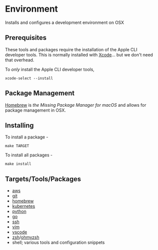 # Environment

Installs and configures a development environment on OSX

## Prerequisites

These tools and packages require the installation of the Apple CLI
developer tools. This is normally installed with
[Xcode](https://developer.apple.com/xcode/)... but we don't need
that overhead.

To *only* install the Apple CLI developer tools,

```console
xcode-select --install
```

## Package Management

[Homebrew](https://brew.sh/) is *the Missing Package Manager for macOS* and allows for package management in OSX.

## Installing

To install a package -

```console
make TARGET
```

To install all packages -

```console
make install
```

## Targets/Tools/Packages

- [aws](https://aws.amazon.com/cli/)
- [git](https://git-scm.com/)
- [homebrew](https://brew.sh/)
- [kubernetes](https://kubernetes.io/)
- [python](https://www.python.org/)
- [go](https://go.dev/)
- [ssh](https://www.openssh.com/)
- [vim](https://www.vim.org/)
- [vscode](https://code.visualstudio.com/)
- [zsh](http://www.zsh.org/)/[ohmyzsh](https://ohmyz.sh/)
- shell; various tools and configuration snippets
